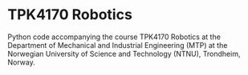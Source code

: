 # TPK4170 Robotics

Python code accompanying the course TPK4170 Robotics at the Department of Mechanical and Industrial Engineering (MTP) at the Norwegian University of Science and Technology (NTNU), Trondheim, Norway.
